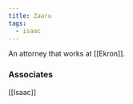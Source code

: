 ```yaml
---
title: Zaaru
tags:
  - isaac
---
```


An attorney that works at [[Ekron]]. 
### Associates

[[Isaac]]